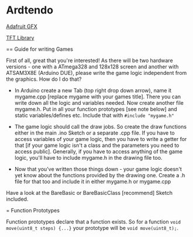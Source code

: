 # Ardtendo

[Adafruit GFX](https://github.com/adafruit/Adafruit-GFX-Library)

[TFT Library](https://github.com/sumotoy/TFT_ILI9163C)


== Guide for writing Games

First of all, great that you're interested! As there will be two hardware versions - one with a ATmega328 and 128x128 screen and another with ATSAM3X8E (Arduino DUE), please write the game logic independent from the graphics. How do I do that?

* In Arduino create a new Tab (top right drop down arrow), name it mygame.cpp [replace mygame with your games title]. There you can write down all the logic and variables needed. Now create another file mygame.h. Put in all your function prototypes [see note below] and static variables/defines etc. Include that with `#include "mygame.h"`

* The game logic should call the draw jobs. So create the draw functions either in the main .ino Sketch or a separate .cpp file. If you have to access variables of your game logic, then you have to write a getter for that [if your game logic isn't a class and the parameters you need to access public]. Generally, if you have to access anything of the game logic, you'll have to include mygame.h in the drawing file too.

* Now that you've written those things down - your game logic doesn't yet know about the functions provided by the drawing one. Create a .h file for that too and include it in either mygame.h or mygame.cpp

Have a look at the BareBasic or BareBasicClass [recommend] Sketch included.

= Function Prototypes

Function prototypes declare that a function exists. So for a function `void move(uint8_t steps) {...}` your prototype will be `void move(uint8_t);`.
